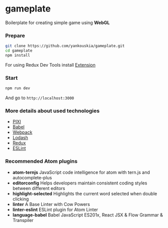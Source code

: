 # gameplate
Boilerplate for creating simple game using **WebGL**

### Prepare
```sh
git clone https://github.com/yankouskia/gameplate.git
cd gameplate
npm install
```

For using Redux Dev Tools install [Extension](https://github.com/zalmoxisus/redux-devtools-extension)

### Start
```sh
npm run dev
```

And go to `http://localhost:3000`

### More details about used technologies

- [PIXI](http://pixijs.download/dev/docs/PIXI.Text.html)
- [Babel](https://babeljs.io/)
- [Webpack](https://webpack.js.org/)
- [Lodash](https://lodash.com/docs/4.17.4)
- [Redux](http://redux.js.org/)
- [ESLint](http://eslint.org/)

### Recommended Atom plugins

* **atom-ternjs** JavaScript code intelligence for atom with tern.js and autocomplete-plus
* **editorconfig** Helps developers maintain consistent coding styles between different editors
* **highlight-selected** Highlights the current word selected when double clicking
* **linter** A Base Linter with Cow Powers
* **linter-eslint** ESLint plugin for Atom Linter
* **language-babel** Babel JavaScript ES201x, React JSX & Flow Grammar & Transpiler
